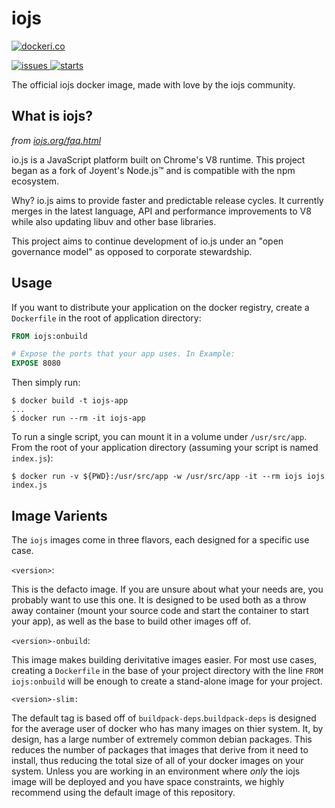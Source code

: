 iojs
=========

[![dockeri.co](http://dockeri.co/image/_/iojs)](https://registry.hub.docker.com/_/iojs/)

[![issues](https://img.shields.io/github/issues/iojs/docker-iojs.svg) ![starts](https://img.shields.io/github/stars/iojs/docker-iojs.svg)](https://github.com/iojs/docker-iojs)


The official iojs docker image, made with love by the iojs community.

## What is iojs?
*from [iojs.org/faq.html](https://iojs.org/faq.html)*

io.js is a JavaScript platform built on Chrome's V8 runtime. This project began as a fork of Joyent's Node.js™ and is compatible with the npm ecosystem.

Why? io.js aims to provide faster and predictable release cycles. It currently merges in the latest language, API and performance improvements to V8 while also updating libuv and other base libraries.

This project aims to continue development of io.js under an "open governance model" as opposed to corporate stewardship.

## Usage

If you want to distribute your application on the docker registry, create a `Dockerfile` in the root of application directory:

```Dockerfile
FROM iojs:onbuild

# Expose the ports that your app uses. In Example:
EXPOSE 8080
```

Then simply run:

```
$ docker build -t iojs-app
...
$ docker run --rm -it iojs-app
```

To run a single script, you can mount it in a volume under `/usr/src/app`. From the root of your application directory (assuming your script is named `index.js`):

```
$ docker run -v ${PWD}:/usr/src/app -w /usr/src/app -it --rm iojs iojs index.js
```

## Image Varients

The `iojs` images come in three flavors, each designed for a specific use case. 

`<version>`:

This is the defacto image. If you are unsure about what your needs are, you probably want to use this one. It is designed to be used both as a throw away container (mount your source code and start the container to start your app), as well as the base to build other images off of.

`<version>-onbuild`:

This image makes building derivitative images easier. For most use cases, creating a `Dockerfile` in the base of your project directory with the line `FROM iojs:onbuild` will be enough to create a stand-alone image for your project.

`<version>-slim:`

The default tag is based off of `buildpack-deps`.`buildpack-deps` is designed for the average user of docker who has many images on thier system. It, by design, has a large number of extremely common debian packages. This reduces the number of packages that images that derive from it need to install, thus reducing the total size of all of your docker images on your system. Unless you are working in an environment where *only* the iojs image will be deployed and you have space constraints, we highly recommend using the default image of this repository.
